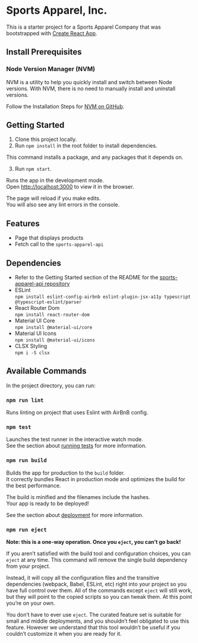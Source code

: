 # Sports Apparel, Inc.

This is a starter project for a Sports Apparel Company that was bootstrapped with [Create React App](https://github.com/facebook/create-react-app).

## Install Prerequisites

### Node Version Manager (NVM)

NVM is a utility to help you quickly install and switch between Node versions. With NVM, there is no need to manually install and uninstall versions.

Follow the Installation Steps for [NVM on GitHub](https://github.com/coreybutler/nvm-windows).

## Getting Started

1. Clone this project locally.
2. Run `npm install` in the root folder to install dependencies.

This command installs a package, and any packages that it depends on.

3. Run `npm start`.

Runs the app in the development mode.\
Open [http://localhost:3000](http://localhost:3000) to view it in the browser.

The page will reload if you make edits.\
You will also see any lint errors in the console.

## Features

* Page that displays products
* Fetch call to the `sports-apparel-api`

## Dependencies

* Refer to the Getting Started section of the README for the [sports-apparel-api repository](https://gitlab.catalyt.es/training/cyclecurriculum/group-project/trainer-resources/sports-apparel-api)
* ESLint\
`npm install eslint-config-airbnb eslint-plugin-jsx-a11y typescript @typescript-eslint/parser`
* React Router Dom\
`npm install react-router-dom`
* Material UI Core\
`npm install @material-ui/core`
* Material UI Icons\
`npm install @material-ui/icons`
* CLSX Styling\
`npm i -S clsx`

## Available Commands

In the project directory, you can run:

### `npm run lint`

Runs linting on project that uses Eslint with AirBnB config.

### `npm test`

Launches the test runner in the interactive watch mode.\
See the section about [running tests](https://facebook.github.io/create-react-app/docs/running-tests) for more information.

### `npm run build`

Builds the app for production to the `build` folder.\
It correctly bundles React in production mode and optimizes the build for the best performance.

The build is minified and the filenames include the hashes.\
Your app is ready to be deployed!

See the section about [deployment](https://facebook.github.io/create-react-app/docs/deployment) for more information.

### `npm run eject`

**Note: this is a one-way operation. Once you `eject`, you can’t go back!**

If you aren’t satisfied with the build tool and configuration choices, you can `eject` at any time. This command will remove the single build dependency from your project.

Instead, it will copy all the configuration files and the transitive dependencies (webpack, Babel, ESLint, etc) right into your project so you have full control over them. All of the commands except `eject` will still work, but they will point to the copied scripts so you can tweak them. At this point you’re on your own.

You don’t have to ever use `eject`. The curated feature set is suitable for small and middle deployments, and you shouldn’t feel obligated to use this feature. However we understand that this tool wouldn’t be useful if you couldn’t customize it when you are ready for it.
